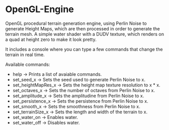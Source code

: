 # OpenGL-Engine

OpenGL procedural terrain generation engine, using Perlin Noise to generate Height Maps, which are then processed in order to generate the terrain mesh. A simple water shader with a DUDV texture, which renders on a quad at height zero to make it look pretty.

It includes a console where you can type a few commands that change the terrain in real time.

Available commands:

* help -> Prints a list of avaiable commands.
* set_seed_x -> Sets the seed used to generate Perlin Noise to x.
* set_heightMapRes_x -> Sets the height map texture resolution to x * x.
* set_octaves_x -> Sets the number of octaves from Perlin Noise to x.
* set_amplitude_x -> Sets the amplitudine from Perlin Noise to x.
* set_persistence_x -> Sets the persistence from Perlin Noise to x.
* set_smooth_x -> Sets the smoothness from Perlin Noise to x.
* set_terrainSize_x -> Sets the length and width of the terrain to x.
* set_water_on -> Enables water.
* set_water_off -> Disables water.
